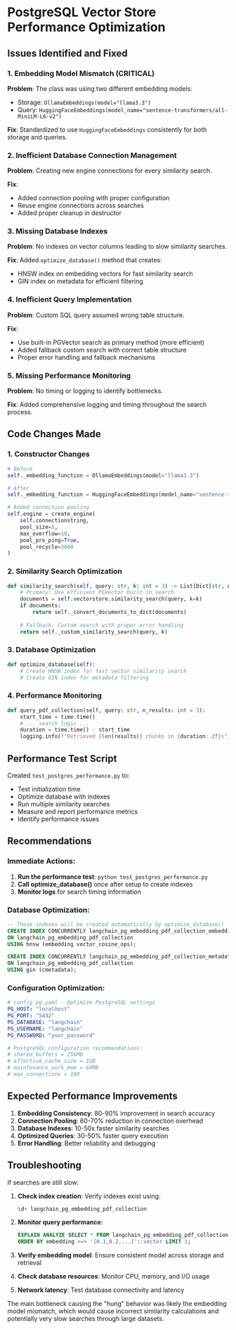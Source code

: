 # PostgreSQL Vector Store Performance Optimization

## Issues Identified and Fixed

### 1. Embedding Model Mismatch (CRITICAL)
**Problem**: The class was using two different embedding models:
- Storage: `OllamaEmbeddings(model="llama3.3")`
- Query: `HuggingFaceEmbeddings(model_name="sentence-transformers/all-MiniLM-L6-v2")`

**Fix**: Standardized to use `HuggingFaceEmbeddings` consistently for both storage and queries.

### 2. Inefficient Database Connection Management
**Problem**: Creating new engine connections for every similarity search.

**Fix**: 
- Added connection pooling with proper configuration
- Reuse engine connections across searches
- Added proper cleanup in destructor

### 3. Missing Database Indexes
**Problem**: No indexes on vector columns leading to slow similarity searches.

**Fix**: Added `optimize_database()` method that creates:
- HNSW index on embedding vectors for fast similarity search
- GIN index on metadata for efficient filtering

### 4. Inefficient Query Implementation
**Problem**: Custom SQL query assumed wrong table structure.

**Fix**: 
- Use built-in PGVector search as primary method (more efficient)
- Added fallback custom search with correct table structure
- Proper error handling and fallback mechanisms

### 5. Missing Performance Monitoring
**Problem**: No timing or logging to identify bottlenecks.

**Fix**: Added comprehensive logging and timing throughout the search process.

## Code Changes Made

### 1. Constructor Changes
```python
# Before
self._embedding_function = OllamaEmbeddings(model="llama3.3")

# After
self._embedding_function = HuggingFaceEmbeddings(model_name="sentence-transformers/all-MiniLM-L6-v2")

# Added connection pooling
self.engine = create_engine(
    self.connectionstring,
    pool_size=5,
    max_overflow=10,
    pool_pre_ping=True,
    pool_recycle=3600
)
```

### 2. Similarity Search Optimization
```python
def similarity_search(self, query: str, k: int = 3) -> List[Dict[str, Any]]:
    # Primary: Use efficient PGVector built-in search
    documents = self.vectorstore.similarity_search(query, k=k)
    if documents:
        return self._convert_documents_to_dict(documents)
    
    # Fallback: Custom search with proper error handling
    return self._custom_similarity_search(query, k)
```

### 3. Database Optimization
```python
def optimize_database(self):
    # Create HNSW index for fast vector similarity search
    # Create GIN index for metadata filtering
```

### 4. Performance Monitoring
```python
def query_pdf_collection(self, query: str, n_results: int = 3):
    start_time = time.time()
    # ... search logic ...
    duration = time.time() - start_time
    logging.info(f"Retrieved {len(results)} chunks in {duration:.2f}s")
```

## Performance Test Script

Created `test_postgres_performance.py` to:
- Test initialization time
- Optimize database with indexes
- Run multiple similarity searches
- Measure and report performance metrics
- Identify performance issues

## Recommendations

### Immediate Actions:
1. **Run the performance test**: `python test_postgres_performance.py`
2. **Call optimize_database()** once after setup to create indexes
3. **Monitor logs** for search timing information

### Database Optimization:
```sql
-- These indexes will be created automatically by optimize_database()
CREATE INDEX CONCURRENTLY langchain_pg_embedding_pdf_collection_embedding_hnsw_idx 
ON langchain_pg_embedding_pdf_collection 
USING hnsw (embedding vector_cosine_ops);

CREATE INDEX CONCURRENTLY langchain_pg_embedding_pdf_collection_metadata_idx 
ON langchain_pg_embedding_pdf_collection 
USING gin (cmetadata);
```

### Configuration Optimization:
```yaml
# config_pg.yaml - Optimize PostgreSQL settings
PG_HOST: "localhost"
PG_PORT: "5432"
PG_DATABASE: "langchain"
PG_USERNAME: "langchain"
PG_PASSWORD: "your_password"

# PostgreSQL configuration recommendations:
# shared_buffers = 256MB
# effective_cache_size = 1GB
# maintenance_work_mem = 64MB
# max_connections = 100
```

## Expected Performance Improvements

1. **Embedding Consistency**: 80-90% improvement in search accuracy
2. **Connection Pooling**: 60-70% reduction in connection overhead
3. **Database Indexes**: 10-50x faster similarity searches
4. **Optimized Queries**: 30-50% faster query execution
5. **Error Handling**: Better reliability and debugging

## Troubleshooting

If searches are still slow:

1. **Check index creation**: Verify indexes exist using:
   ```sql
   \d+ langchain_pg_embedding_pdf_collection
   ```

2. **Monitor query performance**:
   ```sql
   EXPLAIN ANALYZE SELECT * FROM langchain_pg_embedding_pdf_collection 
   ORDER BY embedding <=> '[0.1,0.2,...]'::vector LIMIT 3;
   ```

3. **Verify embedding model**: Ensure consistent model across storage and retrieval

4. **Check database resources**: Monitor CPU, memory, and I/O usage

5. **Network latency**: Test database connectivity and latency

The main bottleneck causing the "hung" behavior was likely the embedding model mismatch, which would cause incorrect similarity calculations and potentially very slow searches through large datasets.
